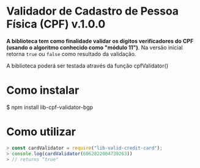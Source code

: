 # Validador de Cadastro de Pessoa Física (CPF)  v.1.0.0

**A biblioteca tem como finalidade validar os dígitos verificadores do CPF (usando o algoritmo conhecido como "módulo 11")**. Na versão inicial retorna `true` ou `false` como resultado da validação.

A biblioteca poderá ser testada através da função cpfValidator()

# Como instalar
$  npm install lib-cpf-validator-bgp

# Como utilizar

```js
> const cardValidator = require("lib-valid-credit-card");
> console.log(cardValidator(6062822004739263))
> // returns "true"
```
